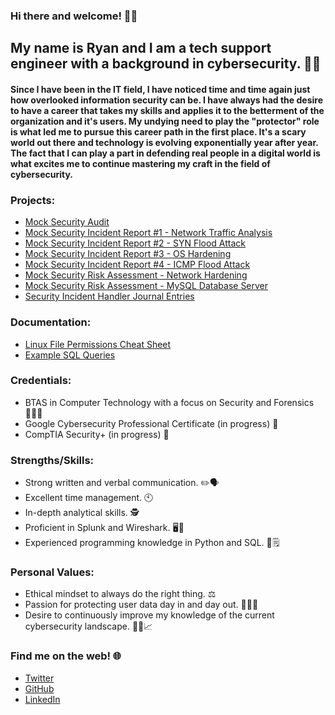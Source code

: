 ### Hi there and welcome! 🙋‍♂️

## My name is Ryan and I am a tech support engineer with a background in cybersecurity. 👨‍💻

#### Since I have been in the IT field, I have noticed time and time again just how overlooked information security can be. I have always had the desire to have a career that takes my skills and applies it to the betterment of the organization and it's users. My undying need to play the "protector" role is what led me to pursue this career path in the first place. It's a scary world out there and technology is evolving exponentially year after year. The fact that I can play a part in defending real people in a digital world is what excites me to continue mastering my craft in the field of cybersecurity.

### Projects:
* [Mock Security Audit](https://cybersecryan.github.io/mock-security-audit/)
* [Mock Security Incident Report #1 - Network Traffic Analysis](https://cybersecryan.github.io/mock-incident-report/)
* [Mock Security Incident Report #2 - SYN Flood Attack](https://cybersecryan.github.io/mock-incident-report-2/)
* [Mock Security Incident Report #3 - OS Hardening](https://cybersecryan.github.io/mock-incident-report-3/)
* [Mock Security Incident Report #4 - ICMP Flood Attack](https://cybersecryan.github.io/mock-incident-report-4/)
* [Mock Security Risk Assessment - Network Hardening](https://cybersecryan.github.io/mock-security-risk/)
* [Mock Security Risk Assessment - MySQL Database Server](https://cybersecryan.github.io/mock-risk-assessment/)
* [Security Incident Handler Journal Entries](https://cybersecryan.github.io/incident-journal/)

### Documentation:
* [Linux File Permissions Cheat Sheet](https://cybersecryan.github.io/linux-permissions/)
* [Example SQL Queries](https://cybersecryan.github.io/sql-queries/)

### Credentials:
* BTAS in Computer Technology with a focus on Security and Forensics 👨‍🎓🔎
* Google Cybersecurity Professional Certificate (in progress) 📜
* CompTIA Security+ (in progress) 📜

### Strengths/Skills:
* Strong written and verbal communication. ✏️🗣️
* Excellent time management. 🕙
* In-depth analytical skills. 🕵️
* Proficient in Splunk and Wireshark. 🖥️🦈
* Experienced programming knowledge in Python and SQL. 🐍🗒️

### Personal Values:
* Ethical mindset to always do the right thing. ⚖️
* Passion for protecting user data day in and day out. 👩‍💻🔐
* Desire to continuously improve my knowledge of the current cybersecurity landscape. 👨‍🔬📈

### Find me on the web! 🌐
* [Twitter](https://twitter.com/cybersecryan)
* [GitHub](https://github.com/cybersecryan)
* [LinkedIn](https://www.linkedin.com/in/ryan-d-b04365b8/)
